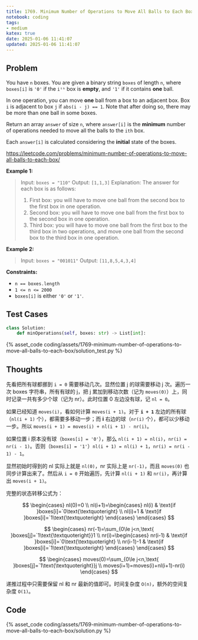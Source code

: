 ```yaml
---
title: 1769. Minimum Number of Operations to Move All Balls to Each Box
notebook: coding
tags:
- medium
katex: true
date: 2025-01-06 11:41:07
updated: 2025-01-06 11:41:07
---
```

## Problem

You have `n` boxes. You are given a binary string `boxes` of length `n`, where `boxes[i]` is `'0'` if the `iᵗʰ` box is **empty**, and `'1'` if it contains **one** ball.

In one operation, you can move **one** ball from a box to an adjacent box. Box `i` is adjacent to box `j` if `abs(i - j) == 1`. Note that after doing so, there may be more than one ball in some boxes.

Return an array `answer` of size `n`, where `answer[i]` is the **minimum** number of operations needed to move all the balls to the `ith` box.

Each `answer[i]` is calculated considering the **initial** state of the boxes.

<https://leetcode.com/problems/minimum-number-of-operations-to-move-all-balls-to-each-box/>

**Example 1:**

> Input: `boxes = "110"`
> Output: `[1,1,3]`
> Explanation: The answer for each box is as follows:
>
> 1) First box: you will have to move one ball from the second box to the first box in one operation.
> 2) Second box: you will have to move one ball from the first box to the second box in one operation.
> 3) Third box: you will have to move one ball from the first box to the third box in two operations, and move one ball from the second box to the third box in one operation.

**Example 2:**

> Input: `boxes = "001011"`
> Output: `[11,8,5,4,3,4]`

**Constraints:**

- `n == boxes.length`
- `1 <= n <= 2000`
- `boxes[i]` is either `'0'` or `'1'`.

## Test Cases

``` python
class Solution:
    def minOperations(self, boxes: str) -> List[int]:
```

{% asset_code coding/assets/1769-minimum-number-of-operations-to-move-all-balls-to-each-box/solution_test.py %}

## Thoughts

先看把所有球都挪到 `i = 0` 需要移动几次。显然位置 j 的球需要移动 j 次。遍历一次 boxes 字符串，所有有球的 j，把 j 累加到移动次数（记为 `moves(0)`）上，同时记录一共有多少个球（记为 nr）。此时位置 0 左边没有球，记 `nl = 0`。

如果已经知道 `moves(i)`，看如何计算 `moves(i + 1)`。对于 **`i + 1`** 左边的所有球（`nl(i + 1)` 个），都需要多移动一步；而 **i** 右边的球（`nr(i)` 个），都可以少移动一步。所以 `moves(i + 1) = moves(i) + nl(i + 1) - nr(i)`。

如果位置 i 原本没有球（`boxes[i] = '0'`），那么 `nl(i + 1) = nl(i)`，`nr(i) = nr(i - 1)`。否则（`boxes[i] = '1'`）`nl(i + 1) = nl(i) + 1`，`nr(i) = nr(i - 1) - 1`。

显然初始时得到的 nl 实际上就是 `nl(0)`，nr 实际上是 `nr(-1)`，而且 `moves(0)` 也同步计算出来了。然后从 `i = 0` 开始遍历，先计算 `nl(i + 1)` 和 `nr(i)`，再计算出 `moves(i + 1)`。

完整的状态转移公式为：

$$
\begin{cases}
  nl(0)=0 \\
  nl(i+1)=\begin{cases}
    nl(i) & \text{if }boxes[i]=`0\text{\textquoteright} \\
    nl(i)+1 & \text{if }boxes[i]=`1\text{\textquoteright}
  \end{cases}
\end{cases}
$$

$$
\begin{cases}
  nr(-1)=\sum_{0\le j<n,\text{ }boxes[j]=`1\text{\textquoteright}}1 \\
  nr(i)=\begin{cases}
    nr(i-1) & \text{if }boxes[i]=`0\text{\textquoteright} \\
    nr(i-1)-1 & \text{if }boxes[i]=`1\text{\textquoteright}
  \end{cases}
\end{cases}
$$

$$
\begin{cases}
  moves(0)=\sum_{0\le j<n,\text{ }boxes[j]=`1\text{\textquoteright}}j \\
  moves(i+1)=moves(i)+nl(i+1)-nr(i)
\end{cases}
$$

递推过程中只需要保留 nl 和 nr 最新的值即可。时间复杂度 `O(n)`，额外的空间复杂度 `O(1)`。

## Code

{% asset_code coding/assets/1769-minimum-number-of-operations-to-move-all-balls-to-each-box/solution.py %}
